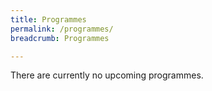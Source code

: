 ```yaml
---
title: Programmes
permalink: /programmes/
breadcrumb: Programmes

---
```



<!--

Programmes to be divided by exhibition sections.

-->

There are currently no upcoming programmes.
